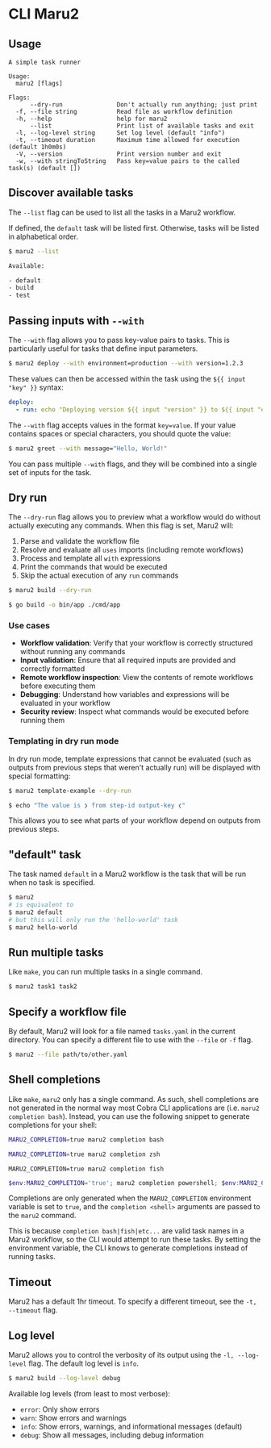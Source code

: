 # CLI Maru2

## Usage

<!-- TODO: automate this once a docs site is created -->

```text
A simple task runner

Usage:
  maru2 [flags]

Flags:
      --dry-run               Don't actually run anything; just print
  -f, --file string           Read file as workflow definition
  -h, --help                  help for maru2
      --list                  Print list of available tasks and exit
  -l, --log-level string      Set log level (default "info")
  -t, --timeout duration      Maximum time allowed for execution (default 1h0m0s)
  -V, --version               Print version number and exit
  -w, --with stringToString   Pass key=value pairs to the called task(s) (default [])
```

## Discover available tasks

The `--list` flag can be used to list all the tasks in a Maru2 workflow.

If defined, the `default` task will be listed first. Otherwise, tasks will be listed in alphabetical order.

```sh
$ maru2 --list

Available:

- default
- build
- test
```

## Passing inputs with `--with`

The `--with` flag allows you to pass key-value pairs to tasks. This is particularly useful for tasks that define input parameters.

```sh
$ maru2 deploy --with environment=production --with version=1.2.3
```

These values can then be accessed within the task using the `${{ input "key" }}` syntax:

```yaml
deploy:
  - run: echo "Deploying version ${{ input "version" }} to ${{ input "environment" }}"
```

The `--with` flag accepts values in the format `key=value`. If your value contains spaces or special characters, you should quote the value:

```sh
$ maru2 greet --with message="Hello, World!"
```

You can pass multiple `--with` flags, and they will be combined into a single set of inputs for the task.

## Dry run

The `--dry-run` flag allows you to preview what a workflow would do without actually executing any commands. When this flag is set, Maru2 will:

1. Parse and validate the workflow file
2. Resolve and evaluate all `uses` imports (including remote workflows)
3. Process and template all `with` expressions
4. Print the commands that would be executed
5. Skip the actual execution of any `run` commands

```sh
$ maru2 build --dry-run

$ go build -o bin/app ./cmd/app
```

### Use cases

- **Workflow validation**: Verify that your workflow is correctly structured without running any commands
- **Input validation**: Ensure that all required inputs are provided and correctly formatted
- **Remote workflow inspection**: View the contents of remote workflows before executing them
- **Debugging**: Understand how variables and expressions will be evaluated in your workflow
- **Security review**: Inspect what commands would be executed before running them

### Templating in dry run mode

In dry run mode, template expressions that cannot be evaluated (such as outputs from previous steps that weren't actually run) will be displayed with special formatting:

```sh
$ maru2 template-example --dry-run

$ echo "The value is ❯ from step-id output-key ❮"
```

This allows you to see what parts of your workflow depend on outputs from previous steps.

## "default" task

The task named `default` in a Maru2 workflow is the task that will be run when no task is specified.

```sh
$ maru2
# is equivalent to
$ maru2 default
# but this will only run the 'hello-world' task
$ maru2 hello-world
```

## Run multiple tasks

Like `make`, you can run multiple tasks in a single command.

```sh
$ maru2 task1 task2
```

## Specify a workflow file

By default, Maru2 will look for a file named `tasks.yaml` in the current directory. You can specify a different file to use with the `--file` or `-f` flag.

```sh
$ maru2 --file path/to/other.yaml
```

## Shell completions

Like `make`, `maru2` only has a single command. As such, shell completions are not generated in the normal way most Cobra CLI applications are (i.e. `maru2 completion bash`). Instead, you can use the following snippet to generate completions for your shell:

```bash
MARU2_COMPLETION=true maru2 completion bash
```

```zsh
MARU2_COMPLETION=true maru2 completion zsh
```

```fish
MARU2_COMPLETION=true maru2 completion fish
```

```powershell
$env:MARU2_COMPLETION='true'; maru2 completion powershell; $env:MARU2_COMPLETION=$null
```

Completions are only generated when the `MARU2_COMPLETION` environment variable is set to `true`, and the `completion <shell>` arguments are passed to the `maru2` command.

This is because `completion bash|fish|etc...` are valid task names in a Maru2 workflow, so the CLI would attempt to run these tasks. By setting the environment variable, the CLI knows to generate completions instead of running tasks.

## Timeout

Maru2 has a default 1hr timeout. To specify a different timeout, see the `-t, --timeout` flag.

## Log level

Maru2 allows you to control the verbosity of its output using the `-l, --log-level` flag. The default log level is `info`.

```sh
$ maru2 build --log-level debug
```

Available log levels (from least to most verbose):

- `error`: Only show errors
- `warn`: Show errors and warnings
- `info`: Show errors, warnings, and informational messages (default)
- `debug`: Show all messages, including debug information
